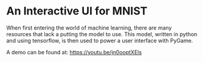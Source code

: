 # An Interactive UI for MNIST

When first entering the world of machine learning, there are many resources that lack a putting the model to use. This model, written in python and using tensorflow, is then used to power a user interface with PyGame.

A demo can be found at:  https://youtu.be/jn0ooptXEls


